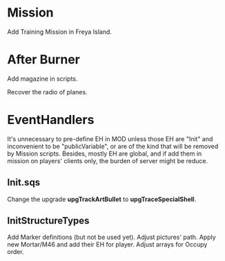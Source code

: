 # Mission
Add Training Mission in Freya Island.

# After Burner
Add magazine in scripts.

Recover the radio of planes.

# EventHandlers
It's unnecessary to pre-define EH in MOD unless those EH are "Init" and inconvenient to be "publicVariable", or are of the kind that will be removed by Mission scripts. Besides, mostly EH are global, and if add them in mission on players' clients only, the burden of server might be reduce.

## Init.sqs
Change the upgrade **upgTrackArtBullet** to **upgTraceSpecialShell**.
## InitStructureTypes
Add Marker definitions (but not be used yet). Adjust pictures' path. Apply new Mortar/M46 and add their EH for player. Adjust arrays for Occupy order.